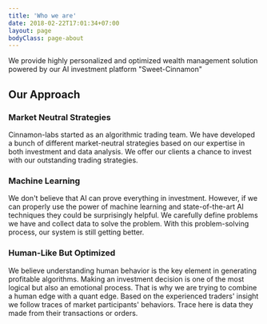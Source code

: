 ```yaml
---
title: 'Who we are'
date: 2018-02-22T17:01:34+07:00
layout: page
bodyClass: page-about
---
```


We provide highly personalized and optimized wealth management solution
powered by our AI investment platform "Sweet-Cinnamon"

## Our Approach

### Market Neutral Strategies
Cinnamon-labs started as an algorithmic trading team. We have developed a bunch of different market-neutral strategies based on our expertise in both investment and data analysis. We offer our clients a chance to invest with our outstanding trading strategies.

### Machine Learning
We don't believe that AI can prove everything in investment. However, if we can properly use the power of machine learning and state-of-the-art AI techniques they could be surprisingly helpful. We carefully define problems we have and collect data to solve the problem. With this problem-solving process, our system is still getting better.

### Human-Like But Optimized
We believe understanding human behavior is the key element in generating profitable algorithms. Making an investment decision is one of the most logical but also an emotional process. That is why we are trying to combine a human edge with a quant edge. Based on the experienced traders' insight we follow traces of market participants' behaviors. Trace here is data they made from their transactions or orders.

